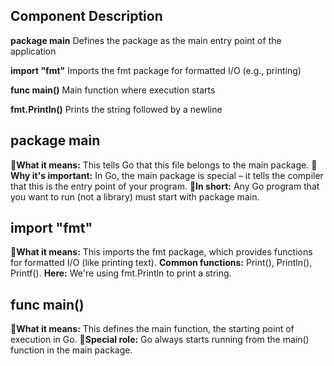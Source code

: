 ## Component	    Description
**package main**	Defines the package as the main entry point of the application

**import "fmt"**	Imports the fmt package for formatted I/O (e.g., printing)

**func main()**	Main function where execution starts

**fmt.Println()**	Prints the string followed by a newline


## package main 
**🧠What it means:** This tells Go that this file belongs to the main package.
**🎯 Why it's important:** In Go, the main package is special – it tells the compiler that this is the entry point of your program.
**🏁In short:** Any Go program that you want to run (not a library) must start with package main.

## import "fmt"
**🧠What it means:** This imports the fmt package, which provides functions for formatted I/O (like printing text).
**Common functions:** Print(), Println(), Printf().
**Here:** We're using fmt.Println to print a string.

## func main()
**🧠What it means:** This defines the main function, the starting point of execution in Go.
**🎯Special role:** Go always starts running from the main() function in the main package.